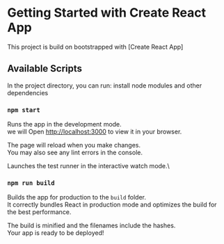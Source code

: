 # Getting Started with Create React App

This project is build on  bootstrapped with [Create React App]

## Available Scripts

In the project directory, you can run:
install node modules and other dependencies
### `npm start`

Runs the app in the development mode.\
we will Open [http://localhost:3000](http://localhost:3000) to view it in your browser.

The page will reload when you make changes.\
You may also see any lint errors in the console.

Launches the test runner in the interactive watch mode.\

### `npm run build`

Builds the app for production to the `build` folder.\
It correctly bundles React in production mode and optimizes the build for the best performance.

The build is minified and the filenames include the hashes.\
Your app is ready to be deployed!


